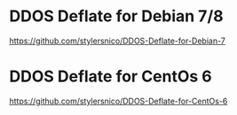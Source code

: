 DDOS Deflate for Debian 7/8
===========================

https://github.com/stylersnico/DDOS-Deflate-for-Debian-7


DDOS Deflate for CentOs 6
=========================

https://github.com/stylersnico/DDOS-Deflate-for-CentOs-6
